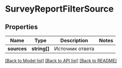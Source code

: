 # SurveyReportFilterSource

## Properties
Name | Type | Description | Notes
------------ | ------------- | ------------- | -------------
**sources** | **string[]** | Источник ответа | 

[[Back to Model list]](../README.md#documentation-for-models) [[Back to API list]](../README.md#documentation-for-api-endpoints) [[Back to README]](../README.md)


